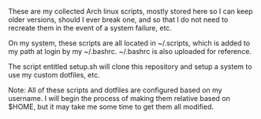 These are my collected Arch linux scripts, mostly stored here so I can keep
older versions, should I ever break one, and so that I do not need to recreate
them in the event of a system failure, etc.

On my system, these scripts are all located in ~/.scripts, which is added to my path at login by my ~/.bashrc. ~/.bashrc is also uploaded for reference.

The script entitled setup.sh will clone this repository and setup a system to use my custom dotfiles, etc.

Note: All of these scripts and dotfiles are configured based on my username. I will begin the process of making them relative based on $HOME, but it may take me some time to get them all modified.
